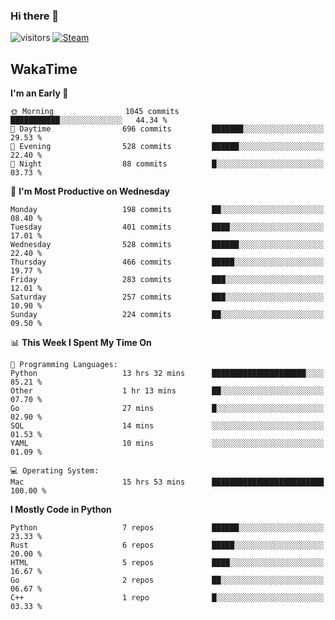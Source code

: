 ### Hi there 👋

![visitors](https://visitor-badge.glitch.me/badge?page_id=zhourunlai)
[![Steam](https://img.shields.io/badge/dynamic/json?url=https%3A%2F%2Fapi.swo.moe%2Fstats%2Fsteamgames%2F76561198285156854&query=count&color=0b1a37&label=Steam&labelColor=134375&logo=steam&suffix=+games&cacheSeconds=3600)](http://steamcommunity.com/profiles/76561198285156854)

## WakaTime
<!--START_SECTION:waka-->
**I'm an Early 🐤** 

```text
🌞 Morning                1045 commits        ███████████░░░░░░░░░░░░░░   44.34 % 
🌆 Daytime                696 commits         ███████░░░░░░░░░░░░░░░░░░   29.53 % 
🌃 Evening                528 commits         ██████░░░░░░░░░░░░░░░░░░░   22.40 % 
🌙 Night                  88 commits          █░░░░░░░░░░░░░░░░░░░░░░░░   03.73 % 
```
📅 **I'm Most Productive on Wednesday** 

```text
Monday                   198 commits         ██░░░░░░░░░░░░░░░░░░░░░░░   08.40 % 
Tuesday                  401 commits         ████░░░░░░░░░░░░░░░░░░░░░   17.01 % 
Wednesday                528 commits         ██████░░░░░░░░░░░░░░░░░░░   22.40 % 
Thursday                 466 commits         █████░░░░░░░░░░░░░░░░░░░░   19.77 % 
Friday                   283 commits         ███░░░░░░░░░░░░░░░░░░░░░░   12.01 % 
Saturday                 257 commits         ███░░░░░░░░░░░░░░░░░░░░░░   10.90 % 
Sunday                   224 commits         ██░░░░░░░░░░░░░░░░░░░░░░░   09.50 % 
```


📊 **This Week I Spent My Time On** 

```text
💬 Programming Languages: 
Python                   13 hrs 32 mins      █████████████████████░░░░   85.21 % 
Other                    1 hr 13 mins        ██░░░░░░░░░░░░░░░░░░░░░░░   07.70 % 
Go                       27 mins             █░░░░░░░░░░░░░░░░░░░░░░░░   02.90 % 
SQL                      14 mins             ░░░░░░░░░░░░░░░░░░░░░░░░░   01.53 % 
YAML                     10 mins             ░░░░░░░░░░░░░░░░░░░░░░░░░   01.09 % 

💻 Operating System: 
Mac                      15 hrs 53 mins      █████████████████████████   100.00 % 
```

**I Mostly Code in Python** 

```text
Python                   7 repos             ██████░░░░░░░░░░░░░░░░░░░   23.33 % 
Rust                     6 repos             █████░░░░░░░░░░░░░░░░░░░░   20.00 % 
HTML                     5 repos             ████░░░░░░░░░░░░░░░░░░░░░   16.67 % 
Go                       2 repos             ██░░░░░░░░░░░░░░░░░░░░░░░   06.67 % 
C++                      1 repo              █░░░░░░░░░░░░░░░░░░░░░░░░   03.33 % 
```




<!--END_SECTION:waka-->
